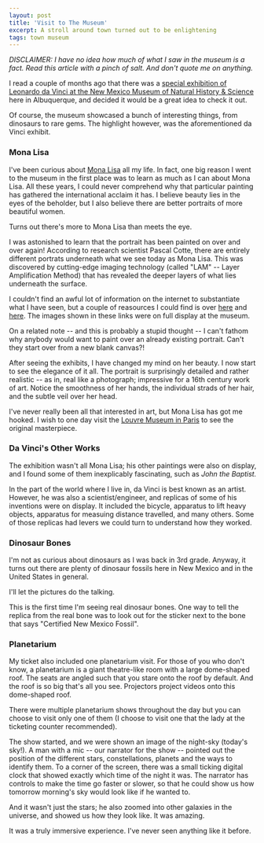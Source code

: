 ```yaml
---
layout: post
title: 'Visit to The Museum'
excerpt: A stroll around town turned out to be enlightening
tags: town museum
---
```


*DISCLAIMER: I have no idea how much of what I saw in the museum is a fact. Read this article with a pinch of salt. And don't quote me on anything.*

I read a couple of months ago that there was a [special exhibition of Leonardo da Vinci at the New Mexico Museum of Natural History & Science](http://www.nmnaturalhistory.org/exhibits/temporary-exhibits/da-vinci-genius) here in Albuquerque, and decided it would be a great idea to check it out.

Of course, the museum showcased a bunch of interesting things, from dinosaurs to rare gems. The highlight however, was the aforementioned da Vinci exhibit.

### Mona Lisa
I've been curious about [Mona Lisa](https://en.wikipedia.org/wiki/Mona_Lisa) all my life. In fact, one big reason I went to the museum in the first place was to learn as much as I can about Mona Lisa. All these years, I could never comprehend why that particular painting has gathered the international acclaim it has. I believe beauty lies in the eyes of the beholder, but I also believe there are better portraits of more beautiful women.

Turns out there's more to Mona Lisa than meets the eye. 

I was astonished to learn that the portrait has been painted on over and over again! According to research scientist Pascal Cotte, there are entirely different portrats underneath what we see today as Mona Lisa. This was discovered by cutting-edge imaging technology (called "LAM" -- Layer Amplification Method) that has revealed the deeper layers of what lies underneath the surface.

I couldn't find an awful lot of information on the internet to substantiate what I have seen, but a couple of reasources I could find is over [here](http://www.lumiere-technology.com/Pages/News/news3.htm) and [here](http://www.news.com.au/technology/innovation/mona-lisa-discovery-scientist-finds-second-portrait-under-leonardo-da-vincis-masterpiece/news-story/ed9577ec0bbb154f22f0624882a0c4e9). The images shown in these links were on full display at the museum.

On a related note -- and this is probably a stupid thought -- I can't fathom why anybody would want to paint over an already existing portrait. Can't they start over from a new blank canvas?!

After seeing the exhibits, I have changed my mind on her beauty. I now start to see the elegance of it all. The portrait is surprisingly detailed and rather realistic -- as in, real like a photograph; impressive for a 16th century work of art. Notice the smoothness of her hands, the individual strads of her hair, and the subtle veil over her head.

I've never really been all that interested in art, but Mona Lisa has got me hooked. I wish to one day visit the [Louvre Museum in Paris](https://en.wikipedia.org/wiki/Louvre) to see the original masterpiece.

### Da Vinci's Other Works
The exhibition wasn't all Mona Lisa; his other paintings were also on display, and I found some of them inexplicably fascinating, such as *John the Baptist.* 

In the part of the world where I live in, da Vinci is best known as an artist. However, he was also a scientist/engineer, and replicas of some of his inventions were on display. It included the bicycle, apparatus to lift heavy objects, apparatus for measuing distance travelled, and many others. Some of those replicas had levers we could turn to understand how they worked.


### Dinosaur Bones
I'm not as curious about dinosaurs as I was back in 3rd grade. Anyway, it turns out there are plenty of dinosaur fossils here in New Mexico and in the United States in general. 

I'll let the pictures do the talking. 

This is the first time I'm seeing real dinosaur bones. One way to tell the replica from the real bone was to look out for the sticker next to the bone that says "Certified New Mexico Fossil".

### Planetarium
My ticket also included one planetarium visit. For those of you who don't know, a planetarium is a giant theatre-like room with a large dome-shaped roof. The seats are angled such that you stare onto the roof by default. And the roof is so big that's all you see. Projectors project videos onto this dome-shaped roof.

There were multiple planetarium shows throughout the day but you can choose to visit only one of them (I choose to visit one that the lady at the ticketing counter recommended).

The show started, and we were shown an image of the night-sky (today's sky!). A man with a mic -- our narrator for the show -- pointed out the position of the different stars, constellations, planets and the ways to identify them. To a corner of the screen, there was a small ticking digital clock that showed exactly which time of the night it was. The narrator has controls to make the time go faster or slower, so that he could show us how tomorrow morning's sky would look like if he wanted to. 

And it wasn't just the stars; he also zoomed into other galaxies in the universe, and showed us how they look like. It was amazing. 

It was a truly immersive experience. I've never seen anything like it before.